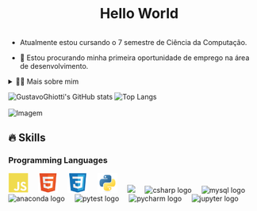 <!--título-->
<div id="user-content-toc">
  <ul align="center">
    <summary><h1 style="display: inline-block">Hello World</h1></summary>
</div>


<!-- Presentation -->
<p>

  -  Atualmente estou cursando o 7 semestre de  Ciência da Computação.

  - 🔭 Estou procurando minha primeira oportunidade de emprego na área de desenvolvimento. 

<!-- Dropdown -->
<details>
  <summary>👨‍💻 Mais sobre mim </summary>

  - Sou um estudante do sétimo semestre de Ciência da Computação, com grande interesse em automação de processos e análise de dados. Minhas habilidades se concentram principalmente em Python e SQL, que utilizo para desenvolver soluções eficientes e automatizadas. Tenho experiência na criação de dashboards e relatórios utilizando Power BI e Excel, transformando dados brutos em insights acionáveis. Complementando minhas habilidades, possuo conhecimentos em desenvolvimento web com JavaScript, HTML e CSS, além de familiaridade com C e C#.
</details>


<!-- GithubStats -->
![GustavoGhiotti's GitHub stats](https://github-readme-stats.vercel.app/api?username=gustavoghiotti&show_icons=true&theme=dark)
![Top Langs](https://github-readme-stats.vercel.app/api/top-langs/?username=gustavoghiotti&layout=compact&show_icons=true&theme=dark)

<!-- Portfolio -->
<!--## Portfolio:
- [Seaborn Data Visualization](https://github.com/VariableBee/seaborn-data-visualization)
- [Exploratory Data Analysis](https://github.com/VariableBee/EDA_Loggi)
- [Interactive Data Visualization](https://github.com/VariableBee/COVID_19_DASHBOARD)
- [Data Querying and Analysis](https://github.com/VariableBee/AWS_Athena_Queries)
- [Client Registry System](https://github.com/VariableBee/Cartorio) -->

<!-- GIF -->
<p align="left">
  <img align="center" src="https://github.com/VariableBee/VariableBee/assets/77739311/4e9f41af-6b57-49a7-b15a-74322e96b4d7" alt="Imagem">
</p>

## 🔥 Skills
<!-- Skills: Programming Languages -->
  <div style="flex-basis: 48%;">
    <h3>Programming Languages</h3>
    <img align= alt="Js" height="40" src="https://raw.githubusercontent.com/devicons/devicon/master/icons/javascript/javascript-plain.svg">
    <img width="12" />
    <img align="alt="HTML" height="40" src="https://raw.githubusercontent.com/devicons/devicon/master/icons/html5/html5-original.svg">
    <img width="12" />
    <img align=alt="CSS" height="40" src="https://raw.githubusercontent.com/devicons/devicon/master/icons/css3/css3-original.svg">
    <img width="12" />
    <img align="alt="Python" height="40" src="https://raw.githubusercontent.com/devicons/devicon/master/icons/python/python-original.svg">
    <img width="12" />
    <img align="alt="C" height="40" src="https://cdn.jsdelivr.net/gh/devicons/devicon/icons/c/c-original.svg">
    <img width="12" />
    <img src="https://cdn.jsdelivr.net/gh/devicons/devicon/icons/csharp/csharp-original.svg" height="40" alt="csharp logo"  />
    <img width="12" />
    <img src="https://cdn.jsdelivr.net/gh/devicons/devicon/icons/mysql/mysql-original.svg" height="40" alt="mysql logo"  />
    <img width="12" />
    <img src="https://cdn.jsdelivr.net/gh/devicons/devicon/icons/anaconda/anaconda-original.svg" height="40" alt="anaconda logo"  />
    <img width="12" />
    <img src="https://cdn.jsdelivr.net/gh/devicons/devicon/icons/pytest/pytest-original.svg" height="40" alt="pytest logo"  />
    <img width="12" />
    <img src="https://cdn.jsdelivr.net/gh/devicons/devicon/icons/pycharm/pycharm-original.svg" height="40" alt="pycharm logo"  />
    <img width="12" />
    <img src="https://cdn.jsdelivr.net/gh/devicons/devicon/icons/jupyter/jupyter-original.svg" height="40" alt="jupyter logo"  />
</div>

###
  </div>
  
  <!-- Skills: Tools & Frameworks -->
<!--  <div style="flex-basis: 48%;">
    <h3>Tools & Frameworks</h3>
    <img align="center" alt="VScode" height="30" width="40" src="https://cdn.jsdelivr.net/gh/devicons/devicon/icons/vscode/vscode-original.svg">
    <img align="center" alt="Jupyter" height="30" width="40" src="https://cdn.jsdelivr.net/gh/devicons/devicon/icons/jupyter/jupyter-original.svg">
    <img align="center" alt="Chris-AWS" height="30" width="40" src="https://cdn.jsdelivr.net/gh/devicons/devicon/icons/git/git-original.svg">
    <img align="center" alt="Bash" height="30" width="40" src="https://cdn.jsdelivr.net/gh/devicons/devicon/icons/bash/bash-original.svg">
  </div> -->
  
  <!-- Skills: Libraries -->
<!--  <div style="flex-basis: 48%;">
    <h3>Libraries</h3>
    <img align="center" alt="Numpy" height="30" width="40" src="https://cdn.jsdelivr.net/gh/devicons/devicon/icons/numpy/numpy-original.svg">
    <img align="center" alt="Pandas" src="https://raw.githubusercontent.com/devicons/devicon/2ae2a900d2f041da66e950e4d48052658d850630/icons/pandas/pandas-original.svg" alt="pandas" width="40" height="40"/>
    <img align="center" alt="Seaborn" src="https://seaborn.pydata.org/_images/logo-mark-lightbg.svg" alt="seaborn" width="40" height="40"/>
    <img align="center" alt="Scikit-learn" src="https://upload.wikimedia.org/wikipedia/commons/0/05/Scikit_learn_logo_small.svg" alt="scikit_learn" width="40" height="40"/>
  </div> -->
